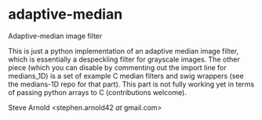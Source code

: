 adaptive-median
===============

Adaptive-median image filter

This is just a python implementation of an adaptive median image filter, 
which is essentially a despeckling filter for grayscale images.  The 
other piece (which you can disable by commenting out the import line 
for medians_1D) is a set of example C median filters and swig wrappers 
(see the medians-1D repo for that part).  This part is not fully working 
yet in terms of passing python arrays to C (contributions welcome).

Steve Arnold <stephen.arnold42 _at_ gmail.com>

